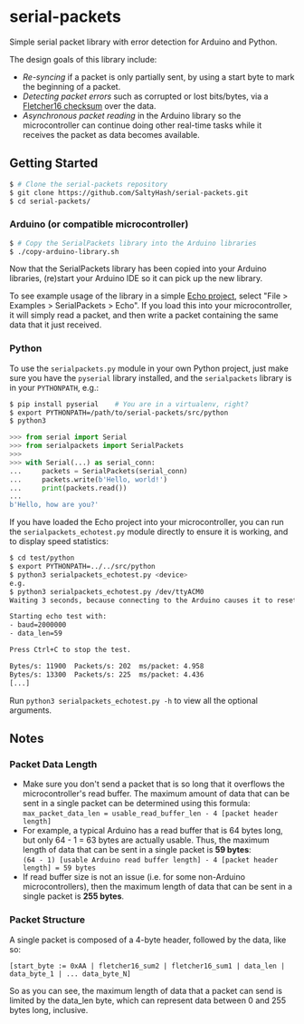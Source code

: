# serial-packets
Simple serial packet library with error detection for Arduino and Python.

The design goals of this library include:
- *Re-syncing* if a packet is only partially sent, by using a start byte to mark the beginning of a packet.
- *Detecting packet errors* such as corrupted or lost bits/bytes, via a
  [Fletcher16 checksum](https://en.wikipedia.org/wiki/Fletcher%27s_checksum#Fletcher-16) over the data.
- *Asynchronous packet reading* in the Arduino library so the microcontroller can continue doing other real-time tasks
  while it receives the packet as data becomes available.

## Getting Started

```bash
$ # Clone the serial-packets repository
$ git clone https://github.com/SaltyHash/serial-packets.git
$ cd serial-packets/
```

### Arduino (or compatible microcontroller)

```bash
$ # Copy the SerialPackets library into the Arduino libraries 
$ ./copy-arduino-library.sh
```

Now that the SerialPackets library has been copied into your Arduino libraries, (re)start your Arduino IDE so it can
pick up the new library.

To see example usage of the library in a simple [Echo project](/src/arduino/SerialPackets/examples/Echo/Echo.ino),
select "File > Examples > SerialPackets > Echo". If you load this into your microcontroller, it will simply read a
packet, and then write a packet containing the same data that it just received.

### Python

To use the `serialpackets.py` module in your own Python project, just make sure you have the `pyserial` library
installed, and the `serialpackets` library is in your `PYTHONPATH`, e.g.:
```bash
$ pip install pyserial    # You are in a virtualenv, right?
$ export PYTHONPATH=/path/to/serial-packets/src/python
$ python3
```
```python
>>> from serial import Serial
>>> from serialpackets import SerialPackets
>>>
>>> with Serial(...) as serial_conn:
...     packets = SerialPackets(serial_conn)
...     packets.write(b'Hello, world!')
...     print(packets.read())
...
b'Hello, how are you?'
```

If you have loaded the Echo project into your microcontroller, you can run the `serialpackets_echotest.py` module
directly to ensure it is working, and to display speed statistics:

```bash
$ cd test/python
$ export PYTHONPATH=../../src/python
$ python3 serialpackets_echotest.py <device>
e.g.
$ python3 serialpackets_echotest.py /dev/ttyACM0
Waiting 3 seconds, because connecting to the Arduino causes it to reset...

Starting echo test with:
- baud=2000000
- data_len=59

Press Ctrl+C to stop the test.

Bytes/s: 11900  Packets/s: 202  ms/packet: 4.958
Bytes/s: 13300  Packets/s: 225  ms/packet: 4.436
[...]
```

Run `python3 serialpackets_echotest.py -h` to view all the optional arguments.

## Notes
### Packet Data Length
- Make sure you don't send a packet that is so long that it overflows the microcontroller's read buffer. The maximum
  amount of data that can be sent in a single packet can be determined using this formula: \
  `max_packet_data_len = usable_read_buffer_len - 4 [packet header length]`
- For example, a typical Arduino has a read buffer that is 64 bytes long, but only 64 - 1 = 63 bytes are actually
  usable. Thus, the maximum length of data that can be sent in a single packet is **59 bytes**: \
  `(64 - 1) [usable Arduino read buffer length] - 4 [packet header length] = 59 bytes`
- If read buffer size is not an issue (i.e. for some non-Arduino microcontrollers), then the maximum length of data that
  can be sent in a single packet is **255 bytes**.

### Packet Structure
A single packet is composed of a 4-byte header, followed by the data, like so:

```
[start_byte := 0xAA | fletcher16_sum2 | fletcher16_sum1 | data_len | data_byte_1 | ... data_byte_N]
```

So as you can see, the maximum length of data that a packet can send is limited by the data_len byte, which can
represent data between 0 and 255 bytes long, inclusive.
